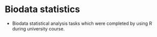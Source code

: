 # Biodata statistics

- Biodata statistical analysis tasks which were completed by using R during university course.
